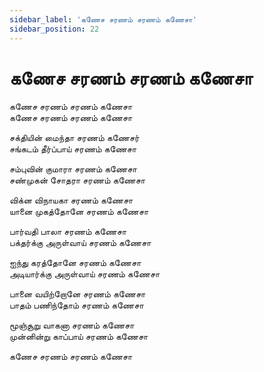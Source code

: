 ```yaml
---
sidebar_label: 'கணேச சரணம் சரணம் கணேசா'
sidebar_position: 22
---
```


# **கணேச சரணம் சரணம் கணேசா**


கணேச சரணம் சரணம் கணேசா <br /> 
கணேச சரணம் சரணம் கணேசா <br />

சக்தியின் மைந்தா சரணம் கணேசர் <br />
சங்கடம் தீர்ப்பாய் சரணம் கணேசா <br />

சம்புவின் குமாரா சரணம் கணேசா <br /> 
சண்முகன் சோதரா சரணம் கணேசா <br /> 

விக்ன விநாயகா சரணம் கணேசா <br /> 
யானை முகத்தோனே சரணம் கணேசா <br />

பார்வதி பாலா சரணம் கணேசா <br /> 
பக்தர்க்கு அருள்வாய் சரணம் கணேசா <br />

ஐந்து கரத்தோனே சரணம் கணேசா <br /> 
அடியார்க்கு அருள்வாய் சரணம் கணேசா <br />

பானை வயிற்றோனே சரணம் கணேசா <br /> 
பாதம் பணிந்தோம் சரணம் கணேசா <br /> 

மூஞ்சூறு வாகனா சரணம் கணேசா <br /> 
முன்னின்று காப்பாய் சரணம் கணேசா <br /> 

கணேச சரணம் சரணம் கணேசா <br />